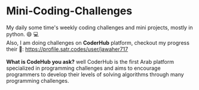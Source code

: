 # Mini-Coding-Challenges
My daily some time's weekly coding challenges and mini projects, mostly in python. :smile: :computer:<br>
Also, I am doing challenges on **CoderHub** platform, checkout my progress their :muscle:: https://profile.satr.codes/user/jawaher717<br><br>
**What is CodeHub you ask?** well CoderHub is the first Arab platform specialized in programming challenges and aims to encourage programmers to develop their levels of solving algorithms through many programming challenges.


